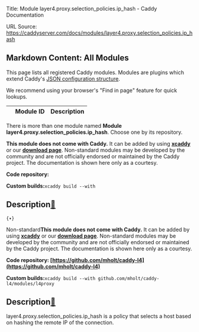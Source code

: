 Title: Module layer4.proxy.selection_policies.ip_hash - Caddy Documentation

URL Source: https://caddyserver.com/docs/modules/layer4.proxy.selection_policies.ip_hash

Markdown Content:
All Modules
-----------

This page lists all registered Caddy modules. Modules are plugins which extend Caddy's [JSON configuration structure](https://caddyserver.com/docs/json/).

We recommend using your browser's "Find in page" feature for quick lookups.

|  | Module ID | Description |
| --- | --- | --- |

There is more than one module named **Module layer4.proxy.selection_policies.ip_hash**. Choose one by its repository.

**This module does not come with Caddy.** It can be added by using **[xcaddy](https://caddyserver.com/docs/build#xcaddy)** or our **[download page](https://caddyserver.com/download)**. Non-standard modules may be developed by the community and are not officially endorsed or maintained by the Caddy project. The documentation is shown here only as a courtesy.

**Code repository:**

**Custom builds:**`xcaddy build --with`

Description[🔗](https://caddyserver.com/docs/modules/layer4.proxy.selection_policies.ip_hash#docs "Direct link")
----------------------------------------------------------------------------------------------------------------

`{▾}`

Non-standard**This module does not come with Caddy.** It can be added by using **[xcaddy](https://caddyserver.com/docs/build#xcaddy)** or our **[download page](https://caddyserver.com/download)**. Non-standard modules may be developed by the community and are not officially endorsed or maintained by the Caddy project. The documentation is shown here only as a courtesy.

**Code repository: [https://github.com/mholt/caddy-l4](https://github.com/mholt/caddy-l4)**

**Custom builds:**`xcaddy build --with github.com/mholt/caddy-l4/modules/l4proxy`

Description[🔗](https://caddyserver.com/docs/modules/layer4.proxy.selection_policies.ip_hash#docs "Direct link")
----------------------------------------------------------------------------------------------------------------

layer4.proxy.selection_policies.ip_hash is a policy that selects a host based on hashing the remote IP of the connection.
